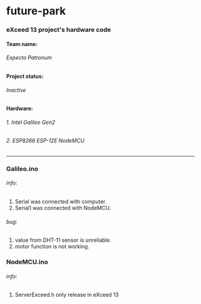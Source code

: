 # future-park

### eXceed 13 project's hardware code
#### Team name: 
###### Expecto Patronum
#### Project status:
###### Inactive
#### Hardware:
###### 1. Intel Galileo Gen2
###### 2. ESP8266 ESP-12E NodeMCU

___

### Galileo.ino

###### info:
1. Serial was connected with computer.
2. Serial1 was connected with NodeMCU.

###### bug:
1. value from DHT-11 sensor is unreliable.
2. motor function is not working.

### NodeMCU.ino

###### info:
1. ServerExceed.h only release in eXceed 13
